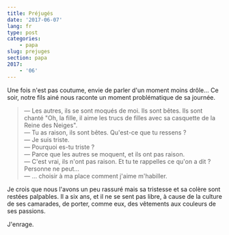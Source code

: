 ```yaml
---
title: Préjugés
date: '2017-06-07'
lang: fr
type: post
categories:
    - papa
slug: prejuges
section: papa
2017:
    - '06'
---
```


Une fois n'est pas coutume, envie de parler d'un moment moins drôle… Ce soir, notre fils ainé nous raconte un moment problématique de sa journée.

<!--more-->

> — Les autres, ils se sont moqués de moi. Ils sont bêtes. Ils sont chanté "Oh, la fille, il aime les trucs de filles avec sa casquette de la Reine des Neiges".  
> — Tu as raison, ils sont bêtes. Qu'est-ce que tu ressens ?  
> — Je suis triste.  
> — Pourquoi es-tu triste ?  
> — Parce que les autres se moquent, et ils ont pas raison.  
> — C'est vrai, ils n'ont pas raison. Et tu te rappelles ce qu'on a dit ? Personne ne peut…  
> — … choisir à ma place comment j'aime m'habiller.

Je crois que nous l'avons un peu rassuré mais sa tristesse et sa colère sont restées palpables. Il a six ans, et il ne se sent pas libre, à cause de la culture de ses camarades, de porter, comme eux, des vêtements aux couleurs de ses passions.

J'enrage.
